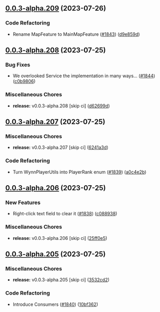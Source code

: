 ## [0.0.3-alpha.209](https://github.com/Wynntils/Artemis/compare/v0.0.3-alpha.208...v0.0.3-alpha.209) (2023-07-26)


### Code Refactoring

* Rename MapFeature to MainMapFeature ([#1843](https://github.com/Wynntils/Artemis/issues/1843)) ([d9e859d](https://github.com/Wynntils/Artemis/commit/d9e859db0eafe7260a77d26765cc883ff5fa9f3e))

## [0.0.3-alpha.208](https://github.com/Wynntils/Artemis/compare/v0.0.3-alpha.207...v0.0.3-alpha.208) (2023-07-25)


### Bug Fixes

* We overlooked Service the implementation in many ways... ([#1844](https://github.com/Wynntils/Artemis/issues/1844)) ([c0b9806](https://github.com/Wynntils/Artemis/commit/c0b9806e1c6353a6b2bd7868d054a361e19bcd2e))


### Miscellaneous Chores

* **release:** v0.0.3-alpha.208 [skip ci] ([d62699d](https://github.com/Wynntils/Artemis/commit/d62699d44093ab2092adc879c4c16d6f5f0831c5))

## [0.0.3-alpha.207](https://github.com/Wynntils/Artemis/compare/v0.0.3-alpha.206...v0.0.3-alpha.207) (2023-07-25)


### Miscellaneous Chores

* **release:** v0.0.3-alpha.207 [skip ci] ([6241a3d](https://github.com/Wynntils/Artemis/commit/6241a3d1eb597cf1ce69813ed5463c6a62db403c))


### Code Refactoring

* Turn WynnPlayerUtils into PlayerRank enum ([#1839](https://github.com/Wynntils/Artemis/issues/1839)) ([a0c4e2b](https://github.com/Wynntils/Artemis/commit/a0c4e2bf7c1fdf736fd8a69d8f4c599a95642297))

## [0.0.3-alpha.206](https://github.com/Wynntils/Artemis/compare/v0.0.3-alpha.205...v0.0.3-alpha.206) (2023-07-25)


### New Features

* Right-click text field to clear it ([#1838](https://github.com/Wynntils/Artemis/issues/1838)) ([c088938](https://github.com/Wynntils/Artemis/commit/c0889388b6958274cd288a36093f0e529b40b414))


### Miscellaneous Chores

* **release:** v0.0.3-alpha.206 [skip ci] ([25ff0e5](https://github.com/Wynntils/Artemis/commit/25ff0e57271ea3bbfae09ee2f415f1a12a8d555c))

## [0.0.3-alpha.205](https://github.com/Wynntils/Artemis/compare/v0.0.3-alpha.204...v0.0.3-alpha.205) (2023-07-25)


### Miscellaneous Chores

* **release:** v0.0.3-alpha.205 [skip ci] ([3532cd2](https://github.com/Wynntils/Artemis/commit/3532cd2b25d9a71ede021c0a1cc7a3f1fa50ca7c))


### Code Refactoring

* Introduce Consumers ([#1840](https://github.com/Wynntils/Artemis/issues/1840)) ([10bf362](https://github.com/Wynntils/Artemis/commit/10bf3624895186f4ab1d4a1bac8cc9eba04c024a))

